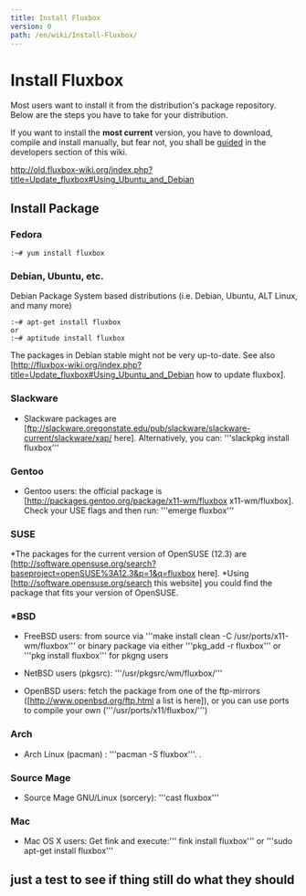 ```yaml
---
title: Install Fluxbox
version: 0
path: /en/wiki/Install-Fluxbox/
---
```

# Install Fluxbox
Most users want to install it from the distribution's package repository.  
Below are the steps you have to take for your distribution.

If you want to install the **most current** version, you have to download, compile and install manually, but fear not, you shall be [guided](/en/devel/Install-Fluxbox) in the developers section of this wiki.

http://old.fluxbox-wiki.org/index.php?title=Update_fluxbox#Using_Ubuntu_and_Debian

## Install Package
### Fedora
```text
:~# yum install fluxbox
```


### Debian, Ubuntu, etc.
Debian Package System based distributions (i.e. Debian, Ubuntu, ALT Linux, and many more)
```
:~# apt-get install fluxbox
or
:~# aptitude install fluxbox
```
The packages in Debian stable might not be very up-to-date.
See also [http://fluxbox-wiki.org/index.php?title=Update_fluxbox#Using_Ubuntu_and_Debian how to update fluxbox].

### Slackware
* Slackware packages are [ftp://slackware.oregonstate.edu/pub/slackware/slackware-current/slackware/xap/ here]. Alternatively, you can: '''slackpkg install fluxbox'''

### Gentoo
* Gentoo users: the official package is [http://packages.gentoo.org/package/x11-wm/fluxbox x11-wm/fluxbox]. Check your USE flags and then run: '''emerge fluxbox'''
<!--* [[User:Akira|Akira]] was kind enough to provide a [http://darkshed.net/files/gentoo/ebuilds/x11-wm/ak-fluxbox-git/ Git ebuild].-->

### SUSE
*The packages for the current version of OpenSUSE (12.3) are [http://software.opensuse.org/search?baseproject=openSUSE%3A12.3&p=1&q=fluxbox here].
*Using [http://software.opensuse.org/search this website] you could find the package that fits your version of OpenSUSE.

### *BSD
* FreeBSD users: from source via '''make install clean -C /usr/ports/x11-wm/fluxbox''' or binary package via either '''pkg_add -r fluxbox''' or '''pkg install fluxbox''' for pkgng users

* NetBSD users (pkgsrc): '''/usr/pkgsrc/wm/fluxbox/'''

* OpenBSD users: fetch the package from one of the ftp-mirrors ([http://www.openbsd.org/ftp.html a list is here]), or you can use ports to compile your own ('''/usr/ports/x11/fluxbox/''')

### Arch
* Arch Linux (pacman) : '''pacman -S fluxbox'''. .

### Source Mage
* Source Mage GNU/Linux (sorcery): '''cast fluxbox'''

### Mac
* Mac OS X users: Get fink and execute:''' fink install fluxbox''' or '''sudo apt-get install fluxbox'''

## just a test to see if thing still do what they should
